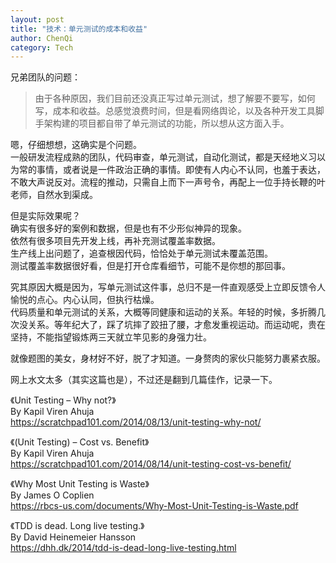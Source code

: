 ```yaml
---
layout: post
title: "技术：单元测试的成本和收益"
author: ChenQi
category: Tech
---
```


兄弟团队的问题：

> 由于各种原因，我们目前还没真正写过单元测试，想了解要不要写，如何写，成本和收益。总感觉浪费时间，但是看网络舆论，以及各种开发工具脚手架构建的项目都自带了单元测试的功能，所以想从这方面入手。

嗯，仔细想想，这确实是个问题。  
一般研发流程成熟的团队，代码审查，单元测试，自动化测试，都是天经地义习以为常的事情，或者说是一件政治正确的事情。即使有人内心不认同，也羞于表达，不敢大声说反对。流程的推动，只需自上而下一声号令，再配上一位手持长鞭的叶老师，自然水到渠成。  

但是实际效果呢？  
确实有很多好的案例和数据，但是也有不少形似神异的现象。  
依然有很多项目先开发上线，再补充测试覆盖率数据。  
生产线上出问题了，追查根因代码，恰恰处于单元测试未覆盖范围。  
测试覆盖率数据很好看，但是打开仓库看细节，可能不是你想的那回事。  

究其原因大概是因为，写单元测试这件事，总归不是一件直观感受上立即反馈令人愉悦的点心。内心认同，但执行枯燥。  
代码质量和单元测试的关系，大概等同健康和运动的关系。年轻的时候，多折腾几次没关系。等年纪大了，踩了坑摔了跤扭了腰，才愈发重视运动。而运动呢，贵在坚持，不能指望锻炼两三天就立竿见影的身强力壮。  

就像题图的美女，身材好不好，脱了才知道。一身赘肉的家伙只能努力裹紧衣服。  

网上水文太多（其实这篇也是），不过还是翻到几篇佳作，记录一下。

《Unit Testing – Why not?》  
By Kapil Viren Ahuja  
https://scratchpad101.com/2014/08/13/unit-testing-why-not/

《(Unit Testing) – Cost vs. Benefit》  
By Kapil Viren Ahuja  
https://scratchpad101.com/2014/08/14/unit-testing-cost-vs-benefit/  

《Why Most Unit Testing is Waste》  
By James O Coplien  
https://rbcs-us.com/documents/Why-Most-Unit-Testing-is-Waste.pdf  

《TDD is dead. Long live testing.》  
By David Heinemeier Hansson  
https://dhh.dk/2014/tdd-is-dead-long-live-testing.html
